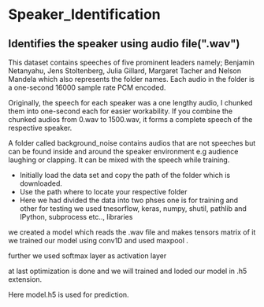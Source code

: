 # Speaker_Identification
## Identifies the speaker using audio file(".wav")

This dataset contains speeches of five prominent leaders namely; Benjamin Netanyahu, Jens Stoltenberg, Julia Gillard, Margaret
Tacher and Nelson Mandela which also represents the folder names. Each audio in the folder is a one-second 16000 sample rate PCM encoded.

Originally, the speech for each speaker was a one lengthy audio, I chunked them into one-second each for easier workability. If you combine the chunked audios from 0.wav to 1500.wav, it forms a complete speech of the respective speaker.

A folder called background_noise contains audios that are not speeches but can be found inside and around the speaker environment e.g audience laughing or clapping. It can be mixed with the speech while training.

- Initially load the data set and copy the path of the folder which is downloaded.
- Use the path where to locate your respective folder
- Here we had divided the data into two phses one is for training and other for testing
we used tnesorflow, keras, numpy, shutil, pathlib and IPython, subprocess etc.., libraries 

we created a model which reads the .wav file and makes tensors matrix of it  we trained our model using conv1D and used maxpool .

further we used softmax layer as activation layer

at last optimization is done and we will trained and loded our model in .h5 extension.

Here model.h5 is used for prediction.

